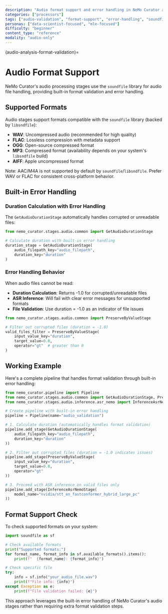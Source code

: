 ```yaml
---
description: "Audio format support and error handling in NeMo Curator audio processing stages"
categories: ["processors"]
tags: ["audio-validation", "format-support", "error-handling", "soundfile"]
personas: ["data-scientist-focused", "mle-focused"]
difficulty: "beginner"
content_type: "reference"
modality: "audio-only"
---
```


(audio-analysis-format-validation)=

# Audio Format Support

NeMo Curator's audio processing stages use the `soundfile` library for audio file handling, providing built-in format validation and error handling.

## Supported Formats

Audio stages support formats compatible with the `soundfile` library (backed by `libsndfile`):

- **WAV**: Uncompressed audio (recommended for high quality)
- **FLAC**: Lossless compression with metadata support
- **OGG**: Open-source compressed format
- **MP3**: Compressed format (availability depends on your system's `libsndfile` build)
- **AIFF**: Apple uncompressed format

Note: AAC/M4A is not supported by default by `soundfile`/`libsndfile`. Prefer WAV or FLAC for consistent cross-platform behavior.

## Built-in Error Handling

### Duration Calculation with Error Handling

The `GetAudioDurationStage` automatically handles corrupted or unreadable files:

```python
from nemo_curator.stages.audio.common import GetAudioDurationStage

# Calculate duration with built-in error handling
duration_stage = GetAudioDurationStage(
    audio_filepath_key="audio_filepath",
    duration_key="duration"
)
```

### Error Handling Behavior

When audio files cannot be read:

- **Duration Calculation**: Returns -1.0 for corrupted/unreadable files
- **ASR Inference**: Will fail with clear error messages for unsupported formats
- **File Validation**: Use duration = -1.0 as an indicator of file issues

```python
from nemo_curator.stages.audio.common import PreserveByValueStage

# Filter out corrupted files (duration = -1.0)
valid_files_filter = PreserveByValueStage(
    input_value_key="duration",
    target_value=0.0,
    operator="gt"  # greater than 0
)
```

## Working Example

Here's a complete pipeline that handles format validation through built-in error handling:

```python
from nemo_curator.pipeline import Pipeline
from nemo_curator.stages.audio.common import GetAudioDurationStage, PreserveByValueStage
from nemo_curator.stages.audio.inference.asr_nemo import InferenceAsrNemoStage

# Create pipeline with built-in error handling
pipeline = Pipeline(name="audio_validation")

# 1. Calculate duration (automatically handles format validation)
pipeline.add_stage(GetAudioDurationStage(
    audio_filepath_key="audio_filepath",
    duration_key="duration"
))

# 2. Filter out corrupted files (duration = -1.0 indicates issues)
pipeline.add_stage(PreserveByValueStage(
    input_value_key="duration",
    target_value=0.0,
    operator="gt"
))

# 3. Proceed with ASR inference on valid files only
pipeline.add_stage(InferenceAsrNemoStage(
    model_name="nvidia/stt_en_fastconformer_hybrid_large_pc"
))
```

## Format Support Check

To check supported formats on your system:

```python
import soundfile as sf

# Check available formats
print("Supported formats:")
for format_name, format_info in sf.available_formats().items():
    print(f"  {format_name}: {format_info}")

# Check specific file
try:
    info = sf.info("your_audio_file.wav")
    print(f"File info: {info}")
except Exception as e:
    print(f"File validation failed: {e}")
```

This approach leverages the built-in error handling of NeMo Curator's audio stages rather than requiring extra format validation steps.
